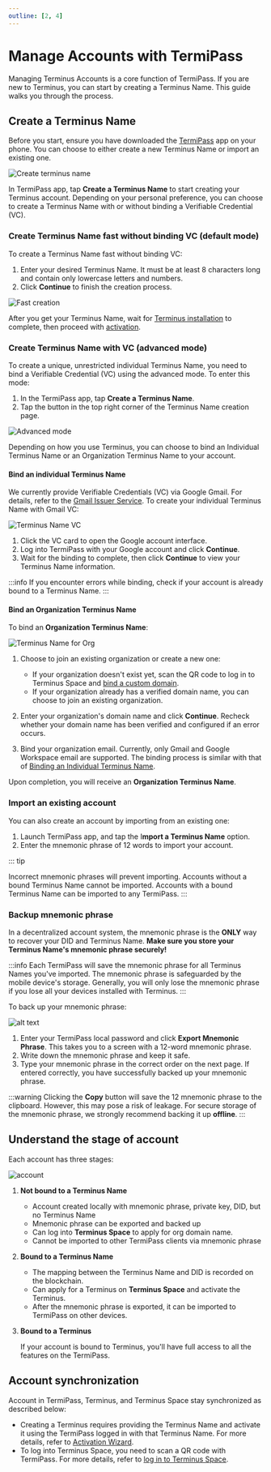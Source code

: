 ```yaml
---
outline: [2, 4]
---
```


# Manage Accounts with TermiPass

Managing Terminus Accounts is a core function of TermiPass. If you are new to Terminus, you can start by creating a Terminus Name. This guide walks you through the process.

## Create a Terminus Name

Before you start, ensure you have downloaded the [TermiPass](../overview.md#download-termipass) app on your phone. You can choose to either create a new Terminus Name or import an existing one.

![Create terminus name](/images/how-to/termipass/create-terminus-name.png)

In TermiPass app, tap **Create a Terminus Name** to start creating your Terminus account. Depending on your personal preference, you can choose to create a Terminus Name with or without binding a Verifiable Credential (VC).

### Create Terminus Name fast without binding VC (default mode)

To create a Terminus Name fast without binding VC:

1. Enter your desired Terminus Name. It must be at least 8 characters long and contain only lowercase letters and numbers.
2. Click **Continue** to finish the creation process.

![Fast creation](/images/how-to/termipass/fast-creation.png)

After you get your Terminus Name, wait for [Terminus installation](../../terminus/setup/install/) to complete, then proceed with [activation](../../terminus/setup/wizard.md).

### Create Terminus Name with VC (advanced mode)

To create a unique, unrestricted individual Terminus Name, you need to bind a Verifiable Credential (VC) using the advanced mode. To enter this mode:
 
1. In the TermiPass app, tap **Create a Terminus Name**.
2. Tap the button in the top right corner of the Terminus Name creation page.

![Advanced mode](/images/how-to/termipass/advanced-mode.jpg)

Depending on how you use Terminus, you can choose to bind an Individual Terminus Name or an Organization Terminus Name to your account. 

#### Bind an individual Terminus Name

We currently provide Verifiable Credentials (VC) via Google Gmail. For details, refer to the [Gmail Issuer Service](../../../developer/contribute/snowinning/terminus-name.md#gmail-issuer-service). To create your individual Terminus Name with Gmail VC:

![Terminus Name VC](/images/how-to/termipass/terminus-name-vc.png)

1. Click the VC card to open the Google account interface.
2. Log into TermiPass with your Google account and click **Continue**.
3. Wait for the binding to complete, then click **Continue** to view your Terminus Name information.

:::info
If you encounter errors while binding, check if your account is already bound to a Terminus Name. 
:::

#### Bind an Organization Terminus Name

To bind an **Organization Terminus Name**:

![Terminus Name for Org](/images/how-to/termipass/organization_terminus_name.png)

1. Choose to join an existing organization or create a new one:
   - If your organization doesn't exist yet, scan the QR code to log in to Terminus Space and [bind a custom domain](https://docs.jointerminus.com/how-to/space/domain/#using-a-custom-domain-with-terminus). 
   - If your organization already has a verified domain name, you can choose to join an existing organization.

2. Enter your organization's domain name and click **Continue**. Recheck whether your domain name has been verified and configured if an error occurs.   

3. Bind your organization email. Currently, only Gmail and Google Workspace email are supported. The binding process is similar with that of [Binding an Individual Terminus Name](#bind-an-individual-terminus-name).

Upon completion, you will receive an **Organization Terminus Name**.

### Import an existing account

You can also create an account by importing from an existing one:

1. Launch TermiPass app, and tap the I**mport a Terminus Name** option.
2. Enter the mnemonic phrase of 12 words to import your account.

::: tip

Incorrect mnemonic phrases will prevent importing.
Accounts without a bound Terminus Name cannot be imported.
Accounts with a bound Terminus Name can be imported to any TermiPass.
:::

### Backup mnemonic phrase

In a decentralized account system, the mnemonic phrase is the **ONLY** way to recover your DID and Terminus Name. **Make sure you store your Terminus Name's mnemonic phrase securely!**

:::info
Each TermiPass will save the mnemonic phrase for all Terminus Names you've imported. The mnemonic phrase is safeguarded by the mobile device's storage. Generally, you will only lose the mnemonic phrase if you lose all your devices installed with Terminus.
:::

To back up your mnemonic phrase:

![alt text](/images/how-to/termipass/mnemonic_phrase.png)

1. Enter your TermiPass local password and click **Export Mnemonic Phrase**. This takes you to a screen with a 12-word mnemonic phrase.
2. Write down the mnemonic phrase and keep it safe.
3. Type your mnemonic phrase in the correct order on the next page. If entered correctly, you have successfully backed up your mnemonic phrase.

:::warning
Clicking the **Copy** button will save the 12 mnemonic phrase to the clipboard. However, this may pose a risk of leakage. For secure storage of the mnemonic phrase, we strongly recommend backing it up **offline**.
:::

## Understand the stage of account

Each account has three stages:

![account](/images/how-to/termipass/account.png)

1. **Not bound to a Terminus Name**

   - Account created locally with mnemonic phrase, private key, DID, but no Terminus Name 
   - Mnemonic phrase can be exported and backed up
   - Can log into **Terminus Space** to apply for org domain name.
   - Cannot be imported to other TermiPass clients via mnemonic phrase

2. **Bound to a Terminus Name**
   
   - The mapping between the Terminus Name and DID is recorded on the blockchain.
   - Can apply for a Terminus on **Terminus Space** and activate the Terminus.
   - After the mnemonic phrase is exported, it can be imported to TermiPass on other devices. 
  
3. **Bound to a Terminus**

   If your account is bound to Terminus, you'll have full access to all the features on the TermiPass.

## Account synchronization

Account in TermiPass, Terminus, and Terminus Space stay synchronized as described below:

- Creating a Terminus requires providing the Terminus Name and activate it using the TermiPass logged in with that Terminus Name. For more details, refer to [Activation Wizard](../../terminus/setup/wizard.md).
- To log into Terminus Space, you need to scan a QR code with TermiPass. For more details, refer to [log in to Terminus Space](../../space/account.md).
